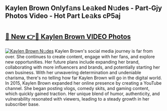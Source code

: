 ## Kaylen Brown Onlyf𝚊ns Le𝚊ked N𝚞des - Part-Gjy Photos Video - Hot Part Le𝚊ks cP5aj

# <h2><a href="http://ac41639.deff.icu/?id=Kaylen+Brown">🔗 New 👉🔴 Kaylen Brown VIDEO Photos</a></h2>

[![Kaylen Brown N𝚞des](https://i.imgur.com/rIISA9y.gif)](http://ac41639.deff.icu/?id=Kaylen+Brown)
Kaylen Brown's social media journey is far from over. She continues to create content, engage with her fans, and explore new opportunities. Her future plans include expanding her brand, collaborating with more influencers and brands, and potentially starting her own business. With her unwavering determination and undeniable charisma, there's no telling how far Kaylen Brown will go in the digital world. In 2015, Kaylen Brown expanded her online presence by creating a YouTube channel. She began posting vlogs, comedy skits, and gaming content, which quickly gained traction. Her unique blend of humor, authenticity, and vulnerability resonated with viewers, leading to a steady growth in her subscriber base.
